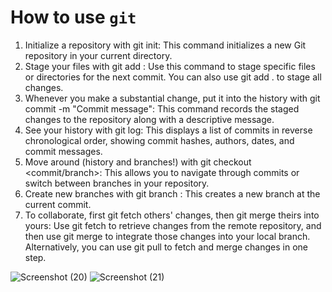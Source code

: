 # How to use `git`
1. Initialize a repository with git init: This command initializes a new Git repository in your current directory.
2. Stage your files with git add <file>: Use this command to stage specific files or directories for the next commit. You can also use git add . to stage all changes.
3. Whenever you make a substantial change, put it into the history with git commit -m "Commit  message": This command records the staged changes to the repository along with a descriptive message.
4. See your history with git log: This displays a list of commits in reverse chronological order, showing commit hashes, authors, dates, and commit messages.
5. Move around (history and branches!) with git checkout <commit/branch>: This allows you to navigate through commits or switch between branches in your repository.
6. Create new branches with git branch <branch-name>: This creates a new branch at the current commit.
7. To collaborate, first git fetch others' changes, then git merge theirs into yours: Use git fetch to retrieve changes from the remote repository, and then use git merge to integrate those changes into your local branch. Alternatively, you can use git pull to fetch and merge changes in one step.

![Screenshot (20)](https://github.com/AmerA73/transfer-assignment/assets/152501051/54388e74-6f79-4434-aad8-20f82fe02e89)
![Screenshot (21)](https://github.com/AmerA73/transfer-assignment/assets/152501051/ac57ad26-a533-48d4-8767-51508d08b343)

